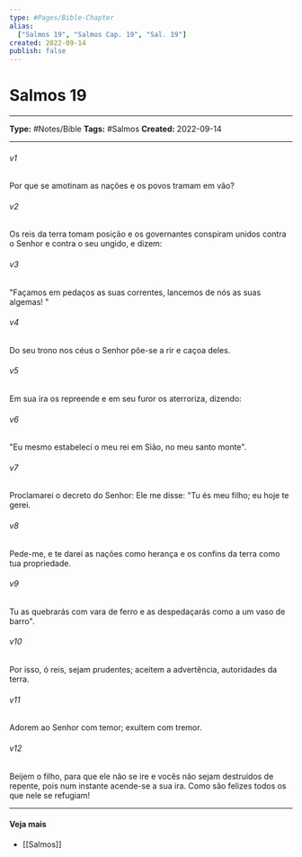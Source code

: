 ```yaml
---
type: #Pages/Bible-Chapter
alias:
  ["Salmos 19", "Salmos Cap. 19", "Sal. 19"]
created: 2022-09-14
publish: false
---
```


# Salmos 19

---

**Type:** #Notes/Bible
**Tags:** #Salmos
**Created:** 2022-09-14

---

###### v1
Por que se amotinam as nações e os povos tramam em vão?
###### v2
Os reis da terra tomam posição e os governantes conspiram unidos contra o Senhor e contra o seu ungido, e dizem:
###### v3
"Façamos em pedaços as suas correntes, lancemos de nós as suas algemas! "
###### v4
Do seu trono nos céus o Senhor põe-se a rir e caçoa deles.
###### v5
Em sua ira os repreende e em seu furor os aterroriza, dizendo:
###### v6
"Eu mesmo estabeleci o meu rei em Sião, no meu santo monte".
###### v7
Proclamarei o decreto do Senhor: Ele me disse: "Tu és meu filho; eu hoje te gerei.
###### v8
Pede-me, e te darei as nações como herança e os confins da terra como tua propriedade.
###### v9
Tu as quebrarás com vara de ferro e as despedaçarás como a um vaso de barro".
###### v10
Por isso, ó reis, sejam prudentes; aceitem a advertência, autoridades da terra.
###### v11
Adorem ao Senhor com temor; exultem com tremor.
###### v12
Beijem o filho, para que ele não se ire e vocês não sejam destruídos de repente, pois num instante acende-se a sua ira. Como são felizes todos os que nele se refugiam!


---

#### Veja mais

- [[Salmos]]
